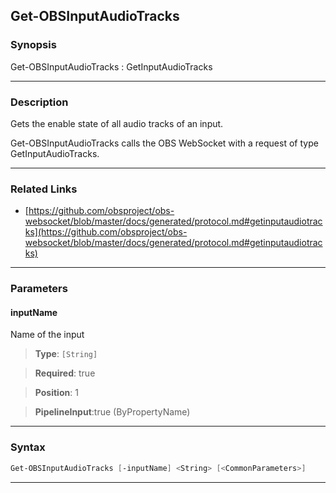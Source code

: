 Get-OBSInputAudioTracks
-----------------------
### Synopsis
Get-OBSInputAudioTracks : GetInputAudioTracks

---
### Description

Gets the enable state of all audio tracks of an input.


Get-OBSInputAudioTracks calls the OBS WebSocket with a request of type GetInputAudioTracks.

---
### Related Links
* [https://github.com/obsproject/obs-websocket/blob/master/docs/generated/protocol.md#getinputaudiotracks](https://github.com/obsproject/obs-websocket/blob/master/docs/generated/protocol.md#getinputaudiotracks)



---
### Parameters
#### **inputName**

Name of the input



> **Type**: ```[String]```

> **Required**: true

> **Position**: 1

> **PipelineInput**:true (ByPropertyName)



---
### Syntax
```PowerShell
Get-OBSInputAudioTracks [-inputName] <String> [<CommonParameters>]
```
---
